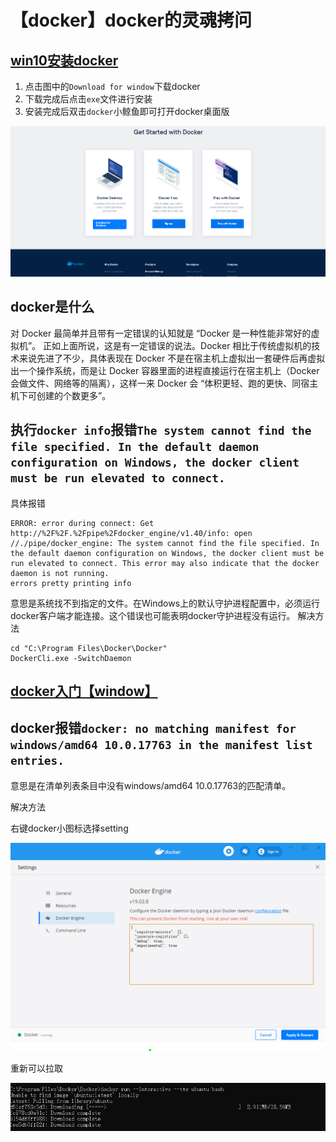 # 【docker】docker的灵魂拷问
## [win10安装docker](https://www.docker.com/products/developer-tools)

1. 点击图中的`Download for window`下载docker
2. 下载完成后点击`exe`文件进行安装
3. 安装完成后双击`docker`小鲸鱼即可打开docker桌面版

![avatar](./docker.png)

## docker是什么
对 Docker 最简单并且带有一定错误的认知就是 “Docker 是一种性能非常好的虚拟机”。
正如上面所说，这是有一定错误的说法。Docker 相比于传统虚拟机的技术来说先进了不少，具体表现在 Docker 不是在宿主机上虚拟出一套硬件后再虚拟出一个操作系统，而是让 Docker 容器里面的进程直接运行在宿主机上（Docker 会做文件、网络等的隔离），这样一来 Docker 会 “体积更轻、跑的更快、同宿主机下可创建的个数更多”。

## 执行`docker info`报错`The system cannot find the file specified. In the default daemon configuration on Windows, the docker client must be run elevated to connect. `
具体报错
```
ERROR: error during connect: Get http://%2F%2F.%2Fpipe%2Fdocker_engine/v1.40/info: open //./pipe/docker_engine: The system cannot find the file specified. In the default daemon configuration on Windows, the docker client must be run elevated to connect. This error may also indicate that the docker daemon is not running.
errors pretty printing info
```
意思是系统找不到指定的文件。在Windows上的默认守护进程配置中，必须运行docker客户端才能连接。这个错误也可能表明docker守护进程没有运行。
解决方法
```
cd "C:\Program Files\Docker\Docker"
DockerCli.exe -SwitchDaemon
```

## [docker入门【window】](https://docs.docker.com/docker-for-windows/?utm_source=docker4win_2.3.0.2&utm_medium=docs&utm_campaign=referral)

## docker报错`docker: no matching manifest for windows/amd64 10.0.17763 in the manifest list entries.`
意思是在清单列表条目中没有windows/amd64 10.0.17763的匹配清单。

解决方法

右键docker小图标选择setting

![avatar](./docker1.png)

重新可以拉取

![avatar](./docker2.png)
